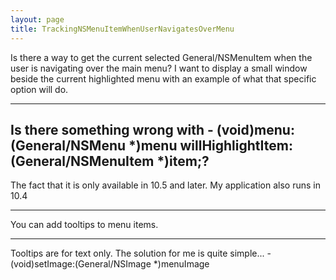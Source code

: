 ```yaml
---
layout: page
title: TrackingNSMenuItemWhenUserNavigatesOverMenu
---
```


Is there a way to get the current selected General/NSMenuItem when the user is navigating over the main menu?
I want to display a small window beside the current highlighted menu with an example of what that specific option will do.

----
Is there something wrong with     - (void)menu:(General/NSMenu *)menu willHighlightItem:(General/NSMenuItem *)item;?
----

The fact that it is only available in 10.5 and later.
My application also runs in 10.4 

----

You can add tooltips to menu items.

----
Tooltips are for text only.
The solution for me is quite simple... - (void)setImage:(General/NSImage *)menuImage
